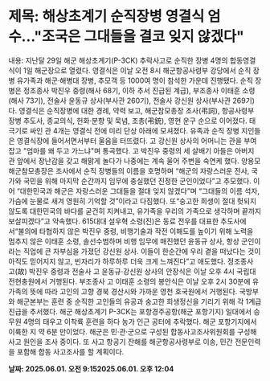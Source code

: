 # **제목: 해상초계기 순직장병 영결식 엄수…"조국은 그대들을 결코 잊지 않겠다"**

  내용: 지난달 29일 해군 해상초계기(P-3CK) 추락사고로 순직한 장병 4명의 합동영결식이 1일 해군장으로 열렸다. 영결식은 이날 오전 8시 해군항공사령부 강당에서 순직 장병 유가족과 해군·해병대 장병, 추모객 등 1000여 명이 참석한 가운데 진행됐다.            순직 장병은 정조종사 박진우 중령(해사 68기, 이하 추서 진급된 계급), 부조종사 이태훈 소령(해사 73기), 전술사 윤동규 상사(부사관 260기), 전술사 강신원 상사(부사관 269기)다.            영결식은 순직장병에 대한 경례, 약력 보고, 해군참모총장 조사(弔詞), 항공사령부 장병 추도사, 종교의식, 헌화·분향 및 묵념, 조총(弔銃), 영현 운구 순으로 이어졌다.             태극기로 싸인 관 4개는 영결식 전에 미리 단상 아래에 모셔졌다. 유족과 순직 장병 지인들은 영결식장에 들어서면서부터 울음을 터뜨렸다. 고 강신원 상사의 어머니는 관을 부여잡고 "엄마를 왜 두고 가느냐"며 통곡했다.           고 박진우 중령의 세 살배기 아들은 아버지 관 앞에서 장난감을 갖고 해맑게 놀다가 나중에는 계속 울어 주변을 숙연케 했다.           양용모 해군참모총장은 조사에서 순직 장병들의 이름을 호명하며 “해군의 자랑스러운 전사, 국가와 국민을 위해 마지막 순간까지 임무에 충실했던 진정한 군인이었다”고 추모했다.             이어 “대한민국과 해군은 자랑스러운 그대들을 절대 잊지 않겠다”며 “그대들의 이름 석자, 가슴에 눈물로 새겨 영원히 기억할 것”이라고 다짐했다. 또“숭고한 희생이 절대 헛되지 않도록 대한민국의 바다를 굳건히 지켜내고, 유가족을 우리의 가족으로 생각하며 끝까지 보살피겠다”고 약속했다.                                                                                                                              615대대 설우혁 소령(진)은 동료 전우를 대표한 추도사에서“불의에 타협하지 않은 박진우 중령, 비행기술과 작전 이해도를 높이기 위해 노력을 멈추지 않은 이태훈 소령, 솔선수범하며 비행 임무에 매진했던 윤동규 상사, 항상 군인이라는 직업에 큰 자부심을 가졌던 강신원 상사. 이들이 한순간에 우리 곁을 떠났다는 것이 아직도 믿어지지 않고, 빈자리가 하루하루 더욱 크게 느껴진다”고 애도했다.           정조종사 고(故) 박진우 중령과 전술사 고 윤동규·강신원 상사의 안장식은 이날 오후 4시 국립대전현충원에서 거행된다. 부조종사 고 이태훈 소령의 봉안식은 이날 오후 2시 30분에 유가족의 뜻에 따라 고인의 고향 경북 경산시와 가까운 영천 호국원에서 거행된다.           국방부와 해군본부는 훈련 중 순직한 고인들의 유공과 숭고한 희생정신을 기리기 위해 각 1계급 진급을 추서했다.                                                                                                                             해군 해상초계기 P-3CK는 포항경주공항(해군 포항기지) 일대에서 승무원 4명의 태우고 이착륙 훈련을 하다 농가 인근 공터에 추락했다. 해군 포항기지에서 이륙한 지 약 6분 만이었다. 해군은 민·관·군으로 구성된 합동사고조사위원회를 구성해 사고 원인을 조사 중이다. 또 사고 항공기 잔해를 해군항공사령부로 이송, 민간 전문인력을 포함해 합동 사고조사를 할 계획이다.

  **날짜: 2025.06.01. 오전 9:152025.06.01. 오후 12:04**